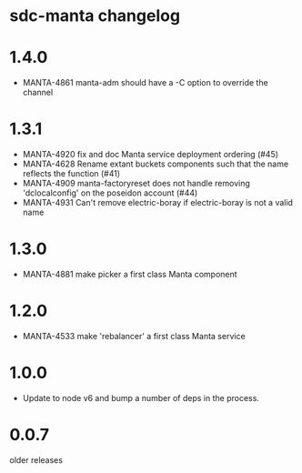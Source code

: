 # sdc-manta changelog

# 1.4.0

- MANTA-4861 manta-adm should have a -C option to override the channel

# 1.3.1

- MANTA-4920 fix and doc Manta service deployment ordering (#45)
- MANTA-4628 Rename extant buckets components such that the name reflects the function (#41)
- MANTA-4909 manta-factoryreset does not handle removing 'dclocalconfig' on the poseidon account (#44)
- MANTA-4931 Can't remove electric-boray if electric-boray is not a valid name

# 1.3.0

- MANTA-4881 make picker a first class Manta component

# 1.2.0

- MANTA-4533 make 'rebalancer' a first class Manta service

# 1.0.0

- Update to node v6 and bump a number of deps in the process.

# 0.0.7

older releases
